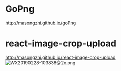 GoPng
=====
http://masongzhi.github.io/goPng

react-image-crop-upload
=====
http://masongzhi.github.io/react-image-crop-upload
![WX20190228-103838@2x.png](https://upload-images.jianshu.io/upload_images/3708358-dd37c155ab2ac2d5.png?imageMogr2/auto-orient/strip%7CimageView2/2/w/1240)
